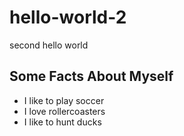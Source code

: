 # hello-world-2
second hello world

## Some Facts About Myself

* I like to play soccer
* I love rollercoasters
* I like to hunt ducks

